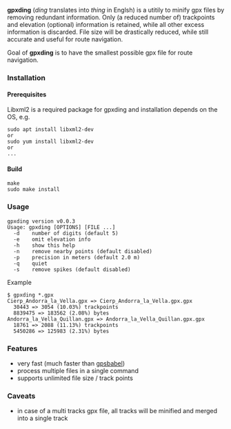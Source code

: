 **gpxding** (_ding_ translates into _thing_ in Englsh) is a utitily to minify gpx files by removing redundant information. Only (a reduced number of) trackpoints and elevation (optional) information is retained, while all other excess information is discarded. File size will be drastically reduced, while still accurate and useful for route navigation.

Goal of **gpxding** is to have the smallest possible gpx file for route navigation.

### Installation

#### Prerequisites

Libxml2 is a required package for gpxding and installation depends on the OS, e.g.

```
sudo apt install libxml2-dev
or
sudo yum install libxml2-dev
or
...
```


#### Build
```
make
sudo make install
```

### Usage

```
gpxding version v0.0.3
Usage: gpxding [OPTIONS] [FILE ...]
  -d    number of digits (default 5)
  -e    omit elevation info
  -h    show this help
  -n    remove nearby points (default disabled)
  -p    precision in meters (default 2.0 m)
  -q    quiet
  -s    remove spikes (default disabled)
```

Example
```
$ gpxding *.gpx
Cierp_Andorra_la_Vella.gpx => Cierp_Andorra_la_Vella.gpx.gpx
  30443 => 3054 (10.03%) trackpoints
  8839475 => 183562 (2.08%) bytes
Andorra_la_Vella_Quillan.gpx => Andorra_la_Vella_Quillan.gpx.gpx
  18761 => 2088 (11.13%) trackpoints
  5450286 => 125983 (2.31%) bytes
```

### Features
* very fast (much faster than [gpsbabel](https://www.gpsbabel.org/))
* process multiple files in a single command
* supports unlimited file size / track points

### Caveats
   * in case of a multi tracks gpx file, all tracks will be minified and merged into a single track
